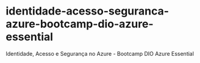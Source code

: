 # identidade-acesso-seguranca-azure-bootcamp-dio-azure-essential
Identidade, Acesso e Segurança no Azure - Bootcamp DIO Azure Essential
